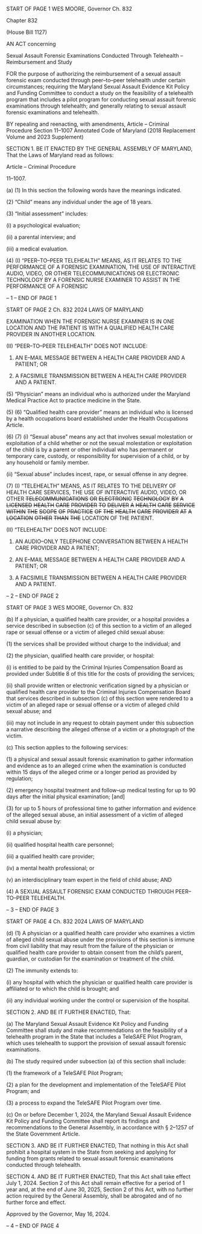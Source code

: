 START OF PAGE 1
WES MOORE, Governor Ch. 832

Chapter 832

(House Bill 1127)

AN ACT concerning

Sexual Assault Forensic Examinations Conducted Through Telehealth –
Reimbursement and Study

FOR the purpose of authorizing the reimbursement of a sexual assault forensic exam
conducted through peer–to–peer telehealth under certain circumstances; requiring
the Maryland Sexual Assault Evidence Kit Policy and Funding Committee to conduct
a study on the feasibility of a telehealth program that includes a pilot program for
conducting sexual assault forensic examinations through telehealth; and generally
relating to sexual assault forensic examinations and telehealth.

BY repealing and reenacting, with amendments,
Article – Criminal Procedure
Section 11–1007
Annotated Code of Maryland
(2018 Replacement Volume and 2023 Supplement)

SECTION 1. BE IT ENACTED BY THE GENERAL ASSEMBLY OF MARYLAND,
That the Laws of Maryland read as follows:

Article – Criminal Procedure

11–1007.

(a) (1) In this section the following words have the meanings indicated.

(2) “Child” means any individual under the age of 18 years.

(3) “Initial assessment” includes:

(i) a psychological evaluation;

(ii) a parental interview; and

(iii) a medical evaluation.

(4) (I) “PEER–TO–PEER TELEHEALTH” MEANS, AS IT RELATES TO
THE PERFORMANCE OF A FORENSIC EXAMINATION, THE USE OF INTERACTIVE
AUDIO, VIDEO, OR OTHER TELECOMMUNICATIONS OR ELECTRONIC TECHNOLOGY BY
A FORENSIC NURSE EXAMINER TO ASSIST IN THE PERFORMANCE OF A FORENSIC

– 1 –
END OF PAGE 1

START OF PAGE 2
Ch. 832 2024 LAWS OF MARYLAND

EXAMINATION WHEN THE FORENSIC NURSE EXAMINER IS IN ONE LOCATION AND THE
PATIENT IS WITH A QUALIFIED HEALTH CARE PROVIDER IN ANOTHER LOCATION.

(II) “PEER–TO–PEER TELEHEALTH” DOES NOT INCLUDE:

1. AN E–MAIL MESSAGE BETWEEN A HEALTH CARE
PROVIDER AND A PATIENT; OR

2. A FACSIMILE TRANSMISSION BETWEEN A HEALTH
CARE PROVIDER AND A PATIENT.

(5) “Physician” means an individual who is authorized under the Maryland
Medical Practice Act to practice medicine in the State.

(5) (6) “Qualified health care provider” means an individual who is
licensed by a health occupations board established under the Health Occupations Article.

(6) (7) (i) “Sexual abuse” means any act that involves sexual
molestation or exploitation of a child whether or not the sexual molestation or exploitation
of the child is by a parent or other individual who has permanent or temporary care,
custody, or responsibility for supervision of a child, or by any household or family member.

(ii) “Sexual abuse” includes incest, rape, or sexual offense in any
degree.

(7) (I) “TELEHEALTH” MEANS, AS IT RELATES TO THE DELIVERY
OF HEALTH CARE SERVICES, THE USE OF INTERACTIVE AUDIO, VIDEO, OR OTHER
~~TELECOMMUNICATIONS~~ ~~OR~~ ~~ELECTRONIC~~ ~~TECHNOLOGY~~ ~~BY~~ ~~A~~ ~~LICENSED~~ ~~HEALTH~~
~~CARE~~ ~~PROVIDER~~ ~~TO~~ ~~DELIVER~~ ~~A~~ ~~HEALTH~~ ~~CARE~~ ~~SERVICE~~ ~~WITHIN~~ ~~THE~~ ~~SCOPE~~ ~~OF~~
~~PRACTICE~~ ~~OF~~ ~~THE~~ ~~HEALTH~~ ~~CARE~~ ~~PROVIDER~~ ~~AT~~ ~~A~~ ~~LOCATION~~ ~~OTHER~~ ~~THAN~~ ~~THE~~
LOCATION OF THE PATIENT.

(II) “TELEHEALTH” DOES NOT INCLUDE:

1. AN AUDIO–ONLY TELEPHONE CONVERSATION
BETWEEN A HEALTH CARE PROVIDER AND A PATIENT;

2. AN E–MAIL MESSAGE BETWEEN A HEALTH CARE
PROVIDER AND A PATIENT; OR

3. A FACSIMILE TRANSMISSION BETWEEN A HEALTH
CARE PROVIDER AND A PATIENT.

– 2 –
END OF PAGE 2

START OF PAGE 3
WES MOORE, Governor Ch. 832

(b) If a physician, a qualified health care provider, or a hospital provides a service
described in subsection (c) of this section to a victim of an alleged rape or sexual offense or
a victim of alleged child sexual abuse:

(1) the services shall be provided without charge to the individual; and

(2) the physician, qualified health care provider, or hospital:

(i) is entitled to be paid by the Criminal Injuries Compensation
Board as provided under Subtitle 8 of this title for the costs of providing the services;

(ii) shall provide written or electronic verification signed by a
physician or qualified health care provider to the Criminal Injuries Compensation Board
that services described in subsection (c) of this section were rendered to a victim of an
alleged rape or sexual offense or a victim of alleged child sexual abuse; and

(iii) may not include in any request to obtain payment under this
subsection a narrative describing the alleged offense of a victim or a photograph of the
victim.

(c) This section applies to the following services:

(1) a physical and sexual assault forensic examination to gather
information and evidence as to an alleged crime when the examination is conducted within
15 days of the alleged crime or a longer period as provided by regulation;

(2) emergency hospital treatment and follow–up medical testing for up to
90 days after the initial physical examination; [and]

(3) for up to 5 hours of professional time to gather information and evidence
of the alleged sexual abuse, an initial assessment of a victim of alleged child sexual abuse
by:

(i) a physician;

(ii) qualified hospital health care personnel;

(iii) a qualified health care provider;

(iv) a mental health professional; or

(v) an interdisciplinary team expert in the field of child abuse; AND

(4) A SEXUAL ASSAULT FORENSIC EXAM CONDUCTED THROUGH
PEER–TO–PEER TELEHEALTH.

– 3 –
END OF PAGE 3

START OF PAGE 4
Ch. 832 2024 LAWS OF MARYLAND

(d) (1) A physician or a qualified health care provider who examines a victim
of alleged child sexual abuse under the provisions of this section is immune from civil
liability that may result from the failure of the physician or qualified health care provider
to obtain consent from the child’s parent, guardian, or custodian for the examination or
treatment of the child.

(2) The immunity extends to:

(i) any hospital with which the physician or qualified health care
provider is affiliated or to which the child is brought; and

(ii) any individual working under the control or supervision of the
hospital.

SECTION 2. AND BE IT FURTHER ENACTED, That:

(a) The Maryland Sexual Assault Evidence Kit Policy and Funding Committee
shall study and make recommendations on the feasibility of a telehealth program in the
State that includes a TeleSAFE Pilot Program, which uses telehealth to support the
provision of sexual assault forensic examinations.

(b) The study required under subsection (a) of this section shall include:

(1) the framework of a TeleSAFE Pilot Program;

(2) a plan for the development and implementation of the TeleSAFE Pilot
Program; and

(3) a process to expand the TeleSAFE Pilot Program over time.

(c) On or before December 1, 2024, the Maryland Sexual Assault Evidence Kit
Policy and Funding Committee shall report its findings and recommendations to the
General Assembly, in accordance with § 2–1257 of the State Government Article.

SECTION 3. AND BE IT FURTHER ENACTED, That nothing in this Act shall
prohibit a hospital system in the State from seeking and applying for funding from grants
related to sexual assault forensic examinations conducted through telehealth.

SECTION 4. AND BE IT FURTHER ENACTED, That this Act shall take effect July
1, 2024. Section 2 of this Act shall remain effective for a period of 1 year and, at the end of
June 30, 2025, Section 2 of this Act, with no further action required by the General
Assembly, shall be abrogated and of no further force and effect.

Approved by the Governor, May 16, 2024.

– 4 –
END OF PAGE 4